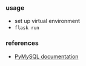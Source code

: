 ### usage
- set up virtual environment
- `flask run`

### references
- [PyMySQL documentation](https://pymysql.readthedocs.io/en/latest/index.html)

